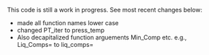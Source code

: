 This code is still a work in progress. See most recent changes below:

- made all function names lower case
- changed PT_iter to press_temp
- Also decapitalized function arguements Min_Comp etc. e.g., Liq_Comps= to liq_comps=